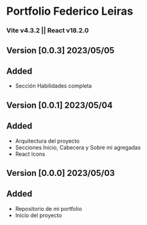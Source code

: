 # Portfolio Federico Leiras

### Vite v4.3.2 || React v18.2.0

## Version [0.0.3] 2023/05/05

## Added

- Sección Habilidades completa

## Version [0.0.1] 2023/05/04

## Added

- Arquitectura del proyecto
- Secciones Inicio, Cabecera y Sobre mi agregadas
- React Icons

## Version [0.0.0] 2023/05/03

## Added

- Repositorio de mi portfolio
- Inicio del proyecto
